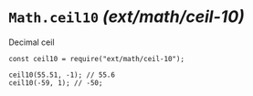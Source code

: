 <h1 id="%60math.ceil10%60-_ext%2Fmath%2Fceil-10_"><code>Math.ceil10</code> <em>(ext/math/ceil-10)</em></h1>

<p>Decimal ceil</p>

<pre><code class="javascript">const ceil10 = require("ext/math/ceil-10");

ceil10(55.51, -1); // 55.6
ceil10(-59, 1); // -50;
</code></pre>
